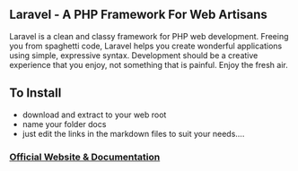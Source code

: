 ## Laravel - A PHP Framework For Web Artisans

Laravel is a clean and classy framework for PHP web development. Freeing you from spaghetti code, Laravel helps you create wonderful applications using simple, expressive syntax. Development should be a creative experience that you enjoy, not something that is painful. Enjoy the fresh air.

## To Install
- download and extract to your web root
- name your folder docs
- just edit the links in the markdown files to suit your needs....

### [Official Website & Documentation](http://laravel.com)
